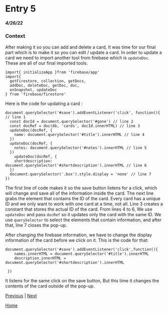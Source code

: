 # Entry 5
##### 4/26/22

### Context

After making it so you can add and delete a card, It was time for our final part which is to make it so you can edit / update a card. In order to update a card we need to import another tool from firebase which is `updateDoc`. These are all of our final imported tools.

```
import{ initializeApp }from 'firebase/app'
import{
  getFirestore, collection, getDocs,
  addDoc, deleteDoc, getDoc, doc,
  onSnapshot, updateDoc
} from 'firebase/firestore'
```
Here is the code for updating a card :

```
document.querySelector('#save').addEventListener('click', function(){ // line 1
  const docId = document.querySelector('#gone') // line 2
  const docRef = doc(db, 'cards', docId.innerHTML) // line 3
  updateDoc(docRef, {
    name: document.querySelector('#title').innerHTML // line 4
  })
  updateDoc(docRef, {
    notes: document.querySelector('#notes').innerHTML // line 5
  })
    updateDoc(docRef, {
    shortdescription: document.querySelector('#shortdescription').innerHTML // line 6
  })
  document.querySelector('.box').style.display = 'none' // line 7
})

```

The first line of code makes it so the save button listens for a click, which will change and save all of the information inside the card. The next line grabs the element that contains the ID of the card. Every card has a unique ID and we only want to work with one card at a time, not all. Line 3 creates a constant that stores the actual ID of the card. From lines 4 to 6, We use `updateDoc` and pass `docRef` so it updates only the card with the same ID. We use `querySelector` to select the elements that contain information, and after that, line 7 closes the pop-up.

After changing the firebase information, we have to change the display information of the card before we click on it. This is the code for that:

```
document.querySelector('#save').addEventListener('click',function(){
    names.innerHTML = document.querySelector('#title').innerHTML
    description.innerHTML = document.querySelector('#shortdescription').innerHTML
          
 })
```

It listens for the same click on the save button, But this time it changes the contents of the card outside of the pop-up.

[Previous](entry04.md) | [Next](entry06.md)

[Home](../README.md)
